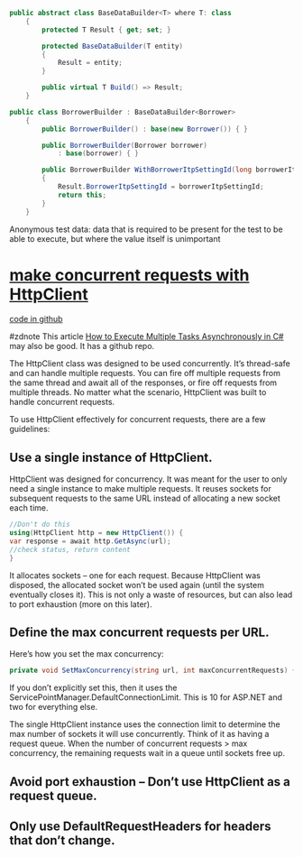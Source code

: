 ```c#
public abstract class BaseDataBuilder<T> where T: class
    {
        protected T Result { get; set; }

        protected BaseDataBuilder(T entity)
        {
            Result = entity;
        }

        public virtual T Build() => Result;
    }

public class BorrowerBuilder : BaseDataBuilder<Borrower>
    {
        public BorrowerBuilder() : base(new Borrower()) { }

        public BorrowerBuilder(Borrower borrower)
            : base(borrower) { }

        public BorrowerBuilder WithBorrowerItpSettingId(long borrowerItpSettingId)
        {
            Result.BorrowerItpSettingId = borrowerItpSettingId;
            return this;
        }
    }
```

Anonymous test data: data that is required to be present for the test to be able to execute, but where the value itself is unimportant


# [make concurrent requests with HttpClient](https://makolyte.com/csharp-how-to-make-concurrent-requests-with-httpclient/)

[code in github](https://github.com/makolyte/concurrent-requests-with-httpclient)

#zdnote 
This article [How to Execute Multiple Tasks Asynchronously in C#](https://code-maze.com/csharp-execute-multiple-tasks-asynchronously/) may also be good. It has a github repo.

The HttpClient class was designed to be used concurrently. It’s thread-safe and can handle multiple requests. You can fire off multiple requests from the same thread and await all of the responses, or fire off requests from multiple threads. No matter what the scenario, HttpClient was built to handle concurrent requests.

To use HttpClient effectively for concurrent requests, there are a few guidelines:

## Use a single instance of HttpClient.
HttpClient was designed for concurrency. It was meant for the user to only need a single instance to make multiple requests. It reuses sockets for subsequent requests to the same URL instead of allocating a new socket each time.

``` c#
//Don't do this 
using(HttpClient http = new HttpClient()) { 
var response = await http.GetAsync(url); 
//check status, return content 
}
```
It allocates sockets – one for each request. Because HttpClient was disposed, the allocated socket won’t be used again (until the system eventually closes it). This is not only a waste of resources, but can also lead to port exhaustion (more on this later).


## Define the max concurrent requests per URL.
Here’s how you set the max concurrency:

``` c#
private void SetMaxConcurrency(string url, int maxConcurrentRequests) { 	ServicePointManager.FindServicePoint(new Uri(url)).ConnectionLimit = maxConcurrentRequests; }
```

If you don’t explicitly set this, then it uses the ServicePointManager.DefaultConnectionLimit. This is 10 for ASP.NET and two for everything else.

The single HttpClient instance uses the connection limit to determine the max number of sockets it will use concurrently. Think of it as having a request queue. When the number of concurrent requests > max concurrency, the remaining requests wait in a queue until sockets free up.

## Avoid port exhaustion – Don’t use HttpClient as a request queue.


## Only use DefaultRequestHeaders for headers that don’t change.